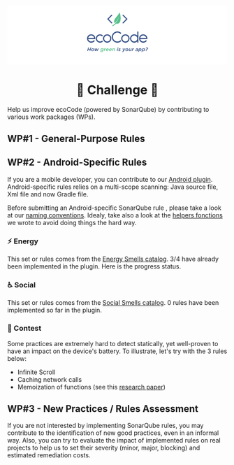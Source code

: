 <p align="center">
  <img src="../docs/logo-large.png">
</p>
<h1 align="center">
  🎈 Challenge 🎈
</h1>

Help us improve ecoCode (powered by SonarQube) by contributing to various work packages (WPs).

<h2>WP#1 - General-Purpose Rules</h2>

<h2>WP#2 - Android-Specific Rules</h2>

If you are a mobile developer, you can contribute to our [Android plugin](../sonarqube-plugin-greenit/android-plugin/). Android-specific rules relies on a multi-scope scanning: Java source file, Xml file and now Gradle file.

Before submitting an Android-specific SonarQube rule , please take a look at our [naming conventions](https://doc.rules.ecocode.io/#how-to-specify-rules). Idealy, take also a look at the [helpers fonctions](https://github.com/cnumr/ecoCode/tree/main/sonarqube-plugin-greenit/android-plugin/src/main/java/io/ecocode/java/checks/helpers) we wrote to avoid doing things the hard way.

<h3>⚡ Energy</h3>

This set or rules comes from the [Energy Smells catalog](https://olegoaer.perso.univ-pau.fr/android-energy-smells/). 3/4 have already been implemented in the plugin. Here is the progress status.

<h3>♿ Social</h3>

This set or rules comes from the [Social Smells catalog](https://olegoaer.perso.univ-pau.fr/android-social-smells/index.html). 0 rules have been implemented so far in the plugin.

<h3>💪 Contest</h3>

Some practices are extremely hard to detect statically, yet well-proven to have an impact on the device's battery. To illustrate, let's try with the 3 rules below:
- Infinite Scroll
- Caching network calls
- Memoization of functions (see this [research paper](https://greenlab.di.uminho.pt/wp-content/uploads/2016/06/CIbSE19_memoization.pdf))

<h2>WP#3 - New Practices / Rules Assessment</h2>

If you are not interested by implementing SonarQube rules, you may contribute to the identification of new good practices, even in an informal way. Also, you can try to evaluate the impact of implemented rules on real projects to help us to set their severity (minor, major, blocking) and estimated remediation costs.
